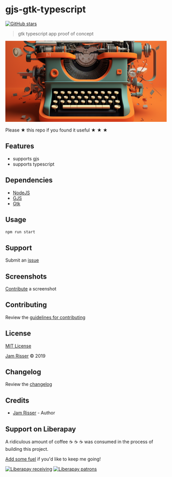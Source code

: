 # gjs-gtk-typescript

[![GitHub stars](https://img.shields.io/github/stars/codejamninja/gjs-gtk-typescript.svg?style=social&label=Stars)](https://github.com/codejamninja/gjs-gtk-typescript)

> gtk typescript app proof of concept

![](assets/gjs-gtk-typescript.png)

Please ★ this repo if you found it useful ★ ★ ★

## Features

- supports gjs
- supports typescript

## Dependencies

- [NodeJS](https://nodejs.org)
- [GJS](https://wiki.gnome.org/Attic/Gjs)
- [Gtk](https://www.gtk.org)

## Usage

```
npm run start
```

## Support

Submit an [issue](https://github.com/codejamninja/gjs-gtk-typescript/issues/new)

## Screenshots

[Contribute](https://github.com/codejamninja/gjs-gtk-typescript/blob/master/CONTRIBUTING.md) a screenshot

## Contributing

Review the [guidelines for contributing](https://github.com/codejamninja/gjs-gtk-typescript/blob/master/CONTRIBUTING.md)

## License

[MIT License](https://github.com/codejamninja/gjs-gtk-typescript/blob/master/LICENSE)

[Jam Risser](https://codejam.ninja) © 2019

## Changelog

Review the [changelog](https://github.com/codejamninja/gjs-gtk-typescript/blob/master/CHANGELOG.md)

## Credits

- [Jam Risser](https://codejam.ninja) - Author

## Support on Liberapay

A ridiculous amount of coffee ☕ ☕ ☕ was consumed in the process of building this project.

[Add some fuel](https://liberapay.com/codejamninja/donate) if you'd like to keep me going!

[![Liberapay receiving](https://img.shields.io/liberapay/receives/codejamninja.svg?style=flat-square)](https://liberapay.com/codejamninja/donate)
[![Liberapay patrons](https://img.shields.io/liberapay/patrons/codejamninja.svg?style=flat-square)](https://liberapay.com/codejamninja/donate)
